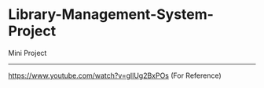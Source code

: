 # Library-Management-System-Project
Mini Project

--------------------------------------------------------

https://www.youtube.com/watch?v=gllUg2BxPOs (For Reference)
